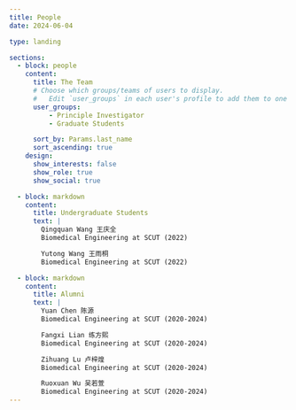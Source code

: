 ```yaml
---
title: People
date: 2024-06-04

type: landing

sections:
  - block: people
    content:
      title: The Team
      # Choose which groups/teams of users to display.
      #   Edit `user_groups` in each user's profile to add them to one or more of these groups.
      user_groups:
          - Principle Investigator
          - Graduate Students

      sort_by: Params.last_name
      sort_ascending: true
    design:
      show_interests: false
      show_role: true
      show_social: true

  - block: markdown
    content:
      title: Undergraduate Students
      text: |
        Qingquan Wang 王庆全  
        Biomedical Engineering at SCUT (2022)  

        Yutong Wang 王雨桐  
        Biomedical Engineering at SCUT (2022)

  - block: markdown
    content:
      title: Alumni
      text: |
        Yuan Chen 陈源  
        Biomedical Engineering at SCUT (2020-2024)  

        Fangxi Lian 练方熙  
        Biomedical Engineering at SCUT (2020-2024)  

        Zihuang Lu 卢梓煌  
        Biomedical Engineering at SCUT (2020-2024)  

        Ruoxuan Wu 吴若萱  
        Biomedical Engineering at SCUT (2020-2024)
---
```

